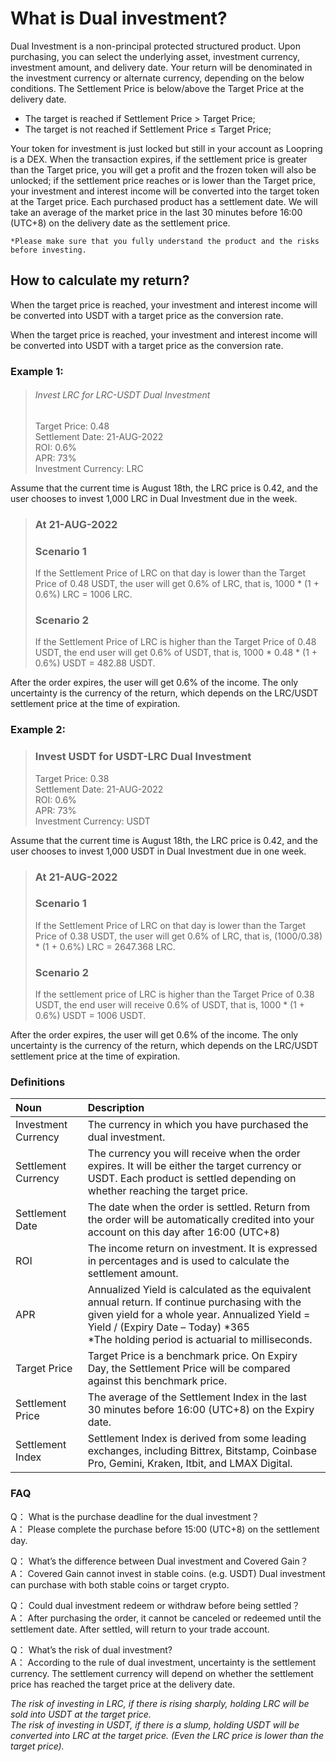 # What is Dual investment?

Dual Investment is a non-principal protected structured product. Upon purchasing, you can select the underlying asset,
investment currency, investment amount, and delivery date. Your return will be denominated in the investment currency or
alternate currency, depending on the below conditions. The Settlement Price is below/above the Target Price at the
delivery date.

- The target is reached if Settlement Price > Target Price;
- The target is not reached if Settlement Price ≤ Target Price;

Your token for investment is just locked but still in your account as Loopring is a DEX. When the transaction expires,
if the settlement price is greater than the Target price, you will get a profit and the frozen token will also be
unlocked; if the settlement price reaches or is lower than the Target price, your investment and interest income will be
converted into the target token at the Target price.
Each purchased product has a settlement date. We will take an average of the market price in the last 30 minutes before
16:00 (UTC+8) on the delivery date as the settlement price.

`*Please make sure that you fully understand the product and the risks before investing.`

## How to calculate my return?

When the target price is reached, your investment and interest income will be converted into USDT with a target price as
the conversion rate.

When the target price is reached, your investment and interest income will be converted into USDT with a target price as
the conversion rate.

### Example 1:

> ###### Invest LRC for LRC-USDT Dual Investment
> Target Price: 0.48   
> Settlement Date: 21-AUG-2022   
> ROI: 0.6%  
> APR: 73%  
> Investment Currency: LRC

Assume that the current time is August 18th, the LRC price is 0.42, and the user chooses to invest 1,000 LRC in Dual
Investment due in the week.

> ### At 21-AUG-2022
> ### Scenario 1
> If the Settlement Price of LRC on that day is lower than the Target Price of 0.48 USDT, the user will get 0.6% of LRC,
> that is, 1000 * (1 + 0.6%) LRC = 1006 LRC.
> ### Scenario 2
> If the Settlement Price of LRC is higher than the Target Price of 0.48 USDT, the end user will get 0.6% of USDT, that
> is, 1000 * 0.48 * (1 + 0.6%) USDT = 482.88 USDT.

After the order expires, the user will get 0.6% of the income. The only uncertainty is the currency of the return, which
depends on the LRC/USDT settlement price at the time of expiration.

### Example 2:

> ### Invest USDT for USDT-LRC Dual Investment
> Target Price: 0.38  
> Settlement Date: 21-AUG-2022  
> ROI: 0.6%  
> APR: 73%  
> Investment Currency: USDT

Assume that the current time is August 18th, the LRC price is 0.42, and the user chooses to invest 1,000 USDT in Dual
Investment due in one week.

> ### At 21-AUG-2022
> ### Scenario 1
> If the Settlement Price of LRC on that day is lower than the Target Price of 0.38 USDT, the user will get 0.6% of LRC,
> that is, (1000/0.38) * (1 + 0.6%) LRC = 2647.368 LRC.
> ### Scenario 2
> If the settlement price of LRC is higher than the Target Price of 0.38 USDT, the end user will receive 0.6% of USDT,
> that is, 1000 * (1 + 0.6%) USDT = 1006 USDT.

After the order expires, the user will get 0.6% of the income. The only uncertainty is the currency of the return, which
depends on the LRC/USDT settlement price at the time of expiration.

### Definitions

| Noun | Description |
| :------------ | :------------ |
| Investment Currency  | The currency in which you have purchased the dual investment.  |
| Settlement Currency  | The currency you will receive when the order expires. It will be either the target currency or USDT. Each product is settled depending on whether reaching the target price.  |
| Settlement Date  | The date when the order is settled. Return from the order will be automatically credited into your account on this day after 16:00 (UTC+8) |
| ROI  | The income return on investment. It is expressed in percentages and is used to calculate the settlement amount.  |
| APR  | Annualized Yield is calculated as the equivalent annual return. If continue purchasing with the given yield for a whole year. Annualized Yield = Yield &#47; (Expiry Date – Today) &#42;365 <br/>*The holding period is actuarial to milliseconds.</br> |
| Target Price  | Target Price is a benchmark price. On Expiry Day, the Settlement Price will be compared against this benchmark price.  |
| Settlement Price  | The average of the Settlement Index in the last 30 minutes before 16:00 (UTC+8) on the Expiry date.  |
| Settlement Index  | Settlement Index is derived from some leading exchanges, including Bittrex, Bitstamp, Coinbase Pro, Gemini, Kraken, Itbit, and LMAX Digital.  |

### FAQ

Q： What is the purchase deadline for the dual investment？  
A： Please complete the purchase before 15:00 (UTC+8) on the settlement day.

Q： What’s the difference between Dual investment and Covered Gain？  
A： Covered Gain cannot invest in stable coins. (e.g. USDT) Dual investment can purchase with both stable coins or target
crypto.

Q： Could dual investment redeem or withdraw before being settled？  
A： After purchasing the order, it cannot be canceled or redeemed until the settlement date. After settled, will return
to your trade account.

Q： What’s the risk of dual investment?  
A： According to the rule of dual investment, uncertainty is the settlement currency. The settlement currency will depend
on whether the settlement price has reached the target price at the delivery date.

*The risk of investing in LRC, if there is rising sharply, holding LRC will be sold into USDT at the target price.  
The risk of investing in USDT, if there is a slump, holding USDT will be converted into LRC at the target price. (Even
the LRC price is lower than the target price).*
